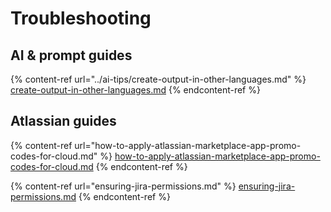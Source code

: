 # Troubleshooting

## AI & prompt guides

{% content-ref url="../ai-tips/create-output-in-other-languages.md" %}
[create-output-in-other-languages.md](../ai-tips/create-output-in-other-languages.md)
{% endcontent-ref %}

## Atlassian guides

{% content-ref url="how-to-apply-atlassian-marketplace-app-promo-codes-for-cloud.md" %}
[how-to-apply-atlassian-marketplace-app-promo-codes-for-cloud.md](how-to-apply-atlassian-marketplace-app-promo-codes-for-cloud.md)
{% endcontent-ref %}

{% content-ref url="ensuring-jira-permissions.md" %}
[ensuring-jira-permissions.md](ensuring-jira-permissions.md)
{% endcontent-ref %}
